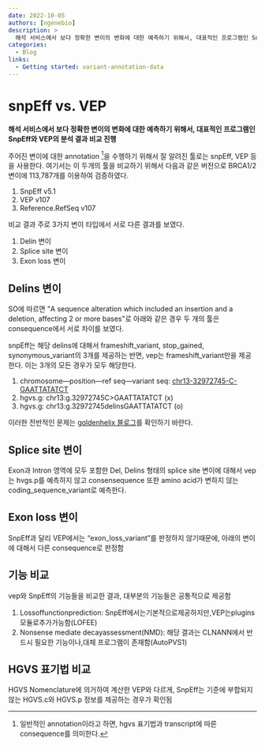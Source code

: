 ```yaml
---
date: 2022-10-05
authors: [ngenebio]
description: >
  해석 서비스에서 보다 정확한 변이의 변화에 대한 예측하기 위해서, 대표적인 프로그램인 SnpEff와 VEP의 분석 결과 비교 진행
categories:
  - Blog
links:
  - Getting started: variant-annotation-data
---
```


# snpEff vs. VEP

__해석 서비스에서 보다 정확한 변이의 변화에 대한 예측하기 위해서, 대표적인 프로그램인 SnpEff와 VEP의 분석 결과 비교 진행__

주어진 변이에 대한 annotation [^1]을 수행하기 위해서 잘 알려진 툴로는 snpEff, VEP 등을 사용한다. 여기서는 이 두개의 툴을 비교하기 위해서 다음과 같은 버전으로 BRCA1/2 변이에 113,787개를 이용하여 검증하였다.

<!-- more -->

  1. SnpEff v5.1
  2. VEP v107
  3. Reference.RefSeq v107

비교 결과 주로 3가지 변이 타입에서 서로 다른 결과를 보였다.

  1. Delin 변이
  2. Splice site 변이
  3. Exon loss 변이

  [^1]:
    일반적인 annotation이라고 하면, hgvs 표기법과 transcript에 따른 consequence를 의미한다.


## Delins 변이

SO에 따르면 "A sequence alteration which included an insertion and a deletion, affecting 2 or more bases"로 아래와 같은 경우 두 개의 툴은 consequence에서 서로 차이를 보였다.

snpEff는 해당 delins에 대해서 frameshift_variant, stop_gained, synonymous_variant의 3개를 제공하는 반면, vep는 frameshift_variant만을 제공한다. 이는 3개의 모든 경우가 모두 해당한다. 

  1. chromosome—position—ref seq—variant seq: [chr13-32972745-C-GAATTATATCT]
  2. hgvs.g: chr13:g.32972745C>GAATTATATCT (x)
  3. hgvs.g: chr13:g.32972745delinsGAATTATATCT (o)

이러한 전반적인 문제는 [goldenhelix 블로그]를 확인하기 바란다.


  [chr13-32972745-C-GAATTATATCT]: https://varsome.com/variant/hg19/chr13-32972745-C-GAATTATATCT?annotation-mode=germline

## Splice site 변이

Exon과 Intron 영역에 모두 포함한 Del, Delins 형태의 splice site 변이에 대해서 vep는 hvgs.p를 예측하지 않고 consensequence 또한 amino acid가 변하지 않는 coding_sequence_variant로 예측한다.

## Exon loss 변이

SnpEff과 달리 VEP에서는 “exon_loss_variant”를 판정하지 않기때문에, 아래의 변이에 대해서 다른 consequence로 판정함

## 기능 비교

vep와 SnpEff의 기능들을 비교한 결과, 대부분의 기능들은 공통적으로 제공함
  1. Lossoffunctionprediction: SnpEff에서는기본적으로제공하지만,VEP는plugins모듈로추가가능함(LOFEE)
  2. Nonsense mediate decayassessment(NMD): 해당 결과는 CLNANN에서 반드시 필요한 기능이나,대체 프로그램이 존재함(AutoPVS1)


## HGVS 표기법 비교

HGVS Nomenclature에 의거하여 계산한 VEP와 다르게, SnpEff는 기준에 부합되지 않는 HGVS.c와 HGVS.p 정보를 제공하는 경우가 확인됨

  [goldenhelix 블로그]: https://blog.goldenhelix.com/the-sate-of-variant-annotation-a-comparison-of-annovar-snpeff-and-vep/
